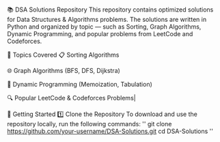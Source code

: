 📚 DSA Solutions Repository
This repository contains optimized solutions for Data Structures & Algorithms problems. The solutions are written in Python and organized by topic — such as Sorting, Graph Algorithms, Dynamic Programming, and popular problems from LeetCode and Codeforces.

📌 Topics Covered
📋 Sorting Algorithms

🌐 Graph Algorithms (BFS, DFS, Dijkstra)

🧠 Dynamic Programming (Memoization, Tabulation)

🔍 Popular LeetCode & Codeforces Problems|


🚀 Getting Started
1️⃣ Clone the Repository
To download and use the repository locally, run the following commands:
''
git clone https://github.com/your-username/DSA-Solutions.git
cd DSA-Solutions ''
